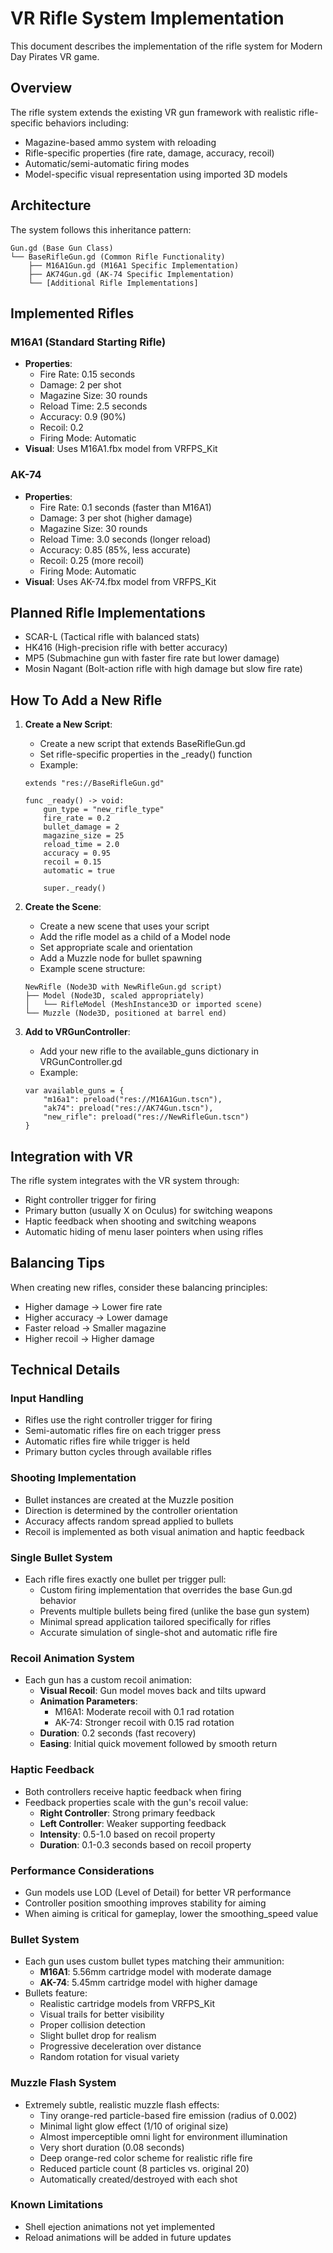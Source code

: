 # VR Rifle System Implementation

This document describes the implementation of the rifle system for Modern Day Pirates VR game.

## Overview

The rifle system extends the existing VR gun framework with realistic rifle-specific behaviors including:
- Magazine-based ammo system with reloading
- Rifle-specific properties (fire rate, damage, accuracy, recoil)
- Automatic/semi-automatic firing modes
- Model-specific visual representation using imported 3D models

## Architecture

The system follows this inheritance pattern:

```
Gun.gd (Base Gun Class)
└── BaseRifleGun.gd (Common Rifle Functionality)
    ├── M16A1Gun.gd (M16A1 Specific Implementation)
    ├── AK74Gun.gd (AK-74 Specific Implementation)
    └── [Additional Rifle Implementations]
```

## Implemented Rifles

### M16A1 (Standard Starting Rifle)
- **Properties**:
  - Fire Rate: 0.15 seconds
  - Damage: 2 per shot
  - Magazine Size: 30 rounds
  - Reload Time: 2.5 seconds
  - Accuracy: 0.9 (90%)
  - Recoil: 0.2
  - Firing Mode: Automatic
- **Visual**: Uses M16A1.fbx model from VRFPS_Kit

### AK-74
- **Properties**:
  - Fire Rate: 0.1 seconds (faster than M16A1)
  - Damage: 3 per shot (higher damage)
  - Magazine Size: 30 rounds
  - Reload Time: 3.0 seconds (longer reload)
  - Accuracy: 0.85 (85%, less accurate)
  - Recoil: 0.25 (more recoil)
  - Firing Mode: Automatic
- **Visual**: Uses AK-74.fbx model from VRFPS_Kit

## Planned Rifle Implementations
- SCAR-L (Tactical rifle with balanced stats)
- HK416 (High-precision rifle with better accuracy)
- MP5 (Submachine gun with faster fire rate but lower damage)
- Mosin Nagant (Bolt-action rifle with high damage but slow fire rate)

## How To Add a New Rifle

1. **Create a New Script**:
   - Create a new script that extends BaseRifleGun.gd
   - Set rifle-specific properties in the _ready() function
   - Example:
   ```gdscript
   extends "res://BaseRifleGun.gd"
   
   func _ready() -> void:
       gun_type = "new_rifle_type"
       fire_rate = 0.2
       bullet_damage = 2
       magazine_size = 25
       reload_time = 2.0
       accuracy = 0.95
       recoil = 0.15
       automatic = true
       
       super._ready()
   ```

2. **Create the Scene**:
   - Create a new scene that uses your script
   - Add the rifle model as a child of a Model node
   - Set appropriate scale and orientation
   - Add a Muzzle node for bullet spawning
   - Example scene structure:
   ```
   NewRifle (Node3D with NewRifleGun.gd script)
   ├── Model (Node3D, scaled appropriately)
   │   └── RifleModel (MeshInstance3D or imported scene)
   └── Muzzle (Node3D, positioned at barrel end)
   ```

3. **Add to VRGunController**:
   - Add your new rifle to the available_guns dictionary in VRGunController.gd
   - Example:
   ```gdscript
   var available_guns = {
       "m16a1": preload("res://M16A1Gun.tscn"),
       "ak74": preload("res://AK74Gun.tscn"),
       "new_rifle": preload("res://NewRifleGun.tscn")
   }
   ```

## Integration with VR

The rifle system integrates with the VR system through:
- Right controller trigger for firing
- Primary button (usually X on Oculus) for switching weapons
- Haptic feedback when shooting and switching weapons
- Automatic hiding of menu laser pointers when using rifles

## Balancing Tips

When creating new rifles, consider these balancing principles:
- Higher damage → Lower fire rate
- Higher accuracy → Lower damage
- Faster reload → Smaller magazine
- Higher recoil → Higher damage

## Technical Details

### Input Handling
- Rifles use the right controller trigger for firing
- Semi-automatic rifles fire on each trigger press
- Automatic rifles fire while trigger is held
- Primary button cycles through available rifles

### Shooting Implementation
- Bullet instances are created at the Muzzle position
- Direction is determined by the controller orientation
- Accuracy affects random spread applied to bullets
- Recoil is implemented as both visual animation and haptic feedback

### Single Bullet System
- Each rifle fires exactly one bullet per trigger pull:
  - Custom firing implementation that overrides the base Gun.gd behavior
  - Prevents multiple bullets being fired (unlike the base gun system)
  - Minimal spread application tailored specifically for rifles
  - Accurate simulation of single-shot and automatic rifle fire

### Recoil Animation System
- Each gun has a custom recoil animation:
  - **Visual Recoil**: Gun model moves back and tilts upward
  - **Animation Parameters**: 
    - M16A1: Moderate recoil with 0.1 rad rotation
    - AK-74: Stronger recoil with 0.15 rad rotation
  - **Duration**: 0.2 seconds (fast recovery)
  - **Easing**: Initial quick movement followed by smooth return

### Haptic Feedback
- Both controllers receive haptic feedback when firing
- Feedback properties scale with the gun's recoil value:
  - **Right Controller**: Strong primary feedback
  - **Left Controller**: Weaker supporting feedback
  - **Intensity**: 0.5-1.0 based on recoil property
  - **Duration**: 0.1-0.3 seconds based on recoil property

### Performance Considerations
- Gun models use LOD (Level of Detail) for better VR performance
- Controller position smoothing improves stability for aiming
- When aiming is critical for gameplay, lower the smoothing_speed value

### Bullet System
- Each gun uses custom bullet types matching their ammunition:
  - **M16A1**: 5.56mm cartridge model with moderate damage
  - **AK-74**: 5.45mm cartridge model with higher damage
- Bullets feature:
  - Realistic cartridge models from VRFPS_Kit
  - Visual trails for better visibility
  - Proper collision detection
  - Slight bullet drop for realism
  - Progressive deceleration over distance
  - Random rotation for visual variety

### Muzzle Flash System
- Extremely subtle, realistic muzzle flash effects:
  - Tiny orange-red particle-based fire emission (radius of 0.002)
  - Minimal light glow effect (1/10 of original size)
  - Almost imperceptible omni light for environment illumination
  - Very short duration (0.08 seconds)
  - Deep orange-red color scheme for realistic rifle fire
  - Reduced particle count (8 particles vs. original 20)
  - Automatically created/destroyed with each shot

### Known Limitations
- Shell ejection animations not yet implemented
- Reload animations will be added in future updates
